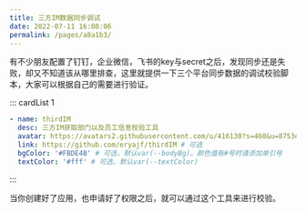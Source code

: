 ```yaml
---
title: 三方IM数据同步调试
date: 2022-07-11 16:08:06
permalink: /pages/a8a1b3/
---
```


有不少朋友配置了钉钉，企业微信，飞书的key与secret之后，发现同步还是失败，却又不知道该从哪里排查，这里就提供一下三个平台同步数据的调试校验脚本，大家可以根据自己的需要进行验证。



::: cardList 1
```yaml
- name: thirdIM
  desc: 三方IM获取部门以及员工信息校验工具
  avatar: https://avatars2.githubusercontent.com/u/416130?s=460&u=8753e86600e300a9811cdc539aa158deec2e2724&v=4 # 可选
  link: https://github.com/eryajf/thirdIM # 可选
  bgColor: '#FBDE4B' # 可选，默认var(--bodyBg)。颜色值有#号时请添加单引号
  textColor: '#fff' # 可选，默认var(--textColor)
```
:::



当你创建好了应用，也申请好了权限之后，就可以通过这个工具来进行校验。